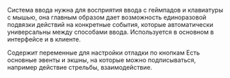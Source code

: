 Система ввода нужна для восприятия ввода с геймпадов и клавиатуры с мышью, она главным образом дает возможность единоразовой подвязки действий на конкретные события, которые автоматически универсальны между способами ввода. Используется в основном в интерфейсе и в клиенте. 

Содержит переменные для настройки отладки по кнопкам
Есть основные эвенты и экшны, на которые можно подписываться, например действие стрельбы, взаимодействие.